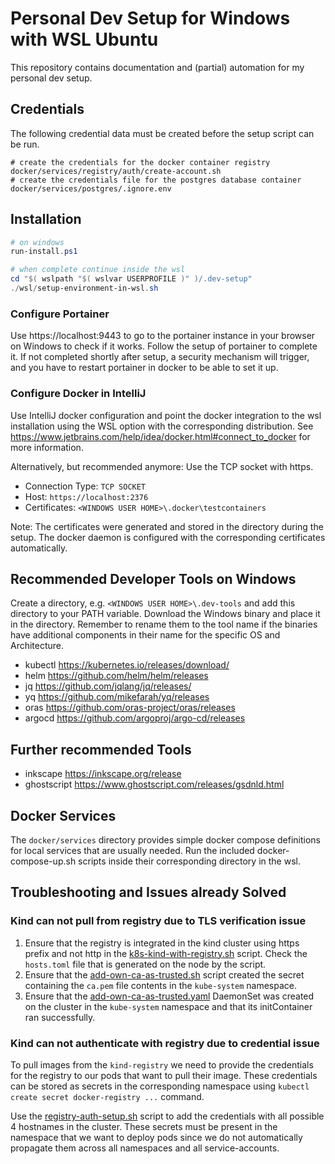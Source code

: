 # Personal Dev Setup for Windows with WSL Ubuntu

This repository contains documentation and (partial) automation for my personal dev setup.

## Credentials

The following credential data must be created before the setup script can be run.

````shell
# create the credentials for the docker container registry
docker/services/registry/auth/create-account.sh
# create the credentials file for the postgres database container
docker/services/postgres/.ignore.env
````

## Installation

````PowerShell
# on windows
run-install.ps1

# when complete continue inside the wsl
cd "$( wslpath "$( wslvar USERPROFILE )" )/.dev-setup"
./wsl/setup-environment-in-wsl.sh
````

### Configure Portainer

Use https://localhost:9443 to go to the portainer instance in your browser on Windows to check if it works.
Follow the setup of portainer to complete it. If not completed shortly after setup, a security mechanism will trigger,
and you have to restart portainer in docker to be able to set it up.

### Configure Docker in IntelliJ

Use IntelliJ docker configuration and point the docker integration to the wsl installation using the WSL option with the
corresponding distribution.
See https://www.jetbrains.com/help/idea/docker.html#connect_to_docker for more information.

Alternatively, but recommended anymore: Use the TCP socket with https.

* Connection Type: `TCP SOCKET`
* Host: `https://localhost:2376`
* Certificates: `<WINDOWS USER HOME>\.docker\testcontainers`

Note: The certificates were generated and stored in the directory during the setup. The docker daemon is configured
with the corresponding certificates automatically.

## Recommended Developer Tools on Windows

Create a directory, e.g. `<WINDOWS USER HOME>\.dev-tools` and add this directory to your PATH variable.
Download the Windows binary and place it in the directory. Remember to rename them to the tool name if the binaries have
additional components in their name for the specific OS and Architecture.

* kubectl https://kubernetes.io/releases/download/
* helm https://github.com/helm/helm/releases
* jq https://github.com/jqlang/jq/releases/
* yq https://github.com/mikefarah/yq/releases
* oras https://github.com/oras-project/oras/releases
* argocd https://github.com/argoproj/argo-cd/releases

## Further recommended Tools

* inkscape https://inkscape.org/release
* ghostscript https://www.ghostscript.com/releases/gsdnld.html

## Docker Services

The `docker/services` directory provides simple docker compose definitions for local services that are usually needed.
Run the included docker-compose-up.sh scripts inside their corresponding directory in the wsl.

## Troubleshooting and Issues already Solved

### Kind can not pull from registry due to TLS verification issue

1. Ensure that the registry is integrated in the kind cluster using https prefix and not http in
   the [k8s-kind-with-registry.sh](k8s-kind/k8s-kind-with-registry.sh) script. Check the `hosts.toml` file that is
   generated on the node by the script.
2. Ensure that the [add-own-ca-as-trusted.sh](k8s-kind/add-own-ca-as-trusted.sh) script created the secret containing
   the
   `ca.pem` file contents in the `kube-system` namespace.
3. Ensure that the [add-own-ca-as-trusted.yaml](k8s-kind/add-own-ca-as-trusted.yaml) DaemonSet was created on the
   cluster in the `kube-system` namespace and that its initContainer ran successfully.

### Kind can not authenticate with registry due to credential issue

To pull images from the `kind-registry` we need to provide the credentials for the registry to our pods that want to
pull their image. These credentials can be stored as secrets in the corresponding namespace using
`kubectl create secret docker-registry ...` command.

Use the [registry-auth-setup.sh](/k8s-kind/registry-auth-setup.sh) script to add the credentials with all possible 4
hostnames in the cluster. These secrets must be present in the namespace that we want to deploy pods since we do not
automatically propagate them across all namespaces and all service-accounts.